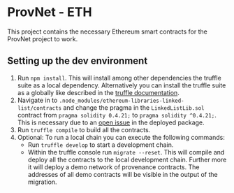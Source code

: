 # ProvNet - ETH

This project contains the necessary Ethereum smart contracts for the ProvNet project to work.

## Setting up the dev environment

1. Run `npm install`. This will install among other dependencies the truffle suite as a local dependency. Alternatively you can install the truffle suite as a globally like described in the [truffle documentation](https://truffleframework.com/docs/truffle/getting-started/installation).
1. Navigate in to `.node_modules/ethereum-libraries-linked-list/contracts` and change the pragma in the `LinkedListLib.sol` contract from `pragma solidity 0.4.21;` to `pragma solidity ^0.4.21;`. This is necessary due to an [open issue](https://github.com/Modular-Network/ethereum-libraries/issues/92) in the deployed package.
1. Run `truffle compile` to build all the contracts.
1. Optional: To run a local chain you can execute the following commands:
    * Run `truffle develop` to start a development chain.
    * Within the truffle console run `migrate --reset`. This will compile and deploy all the contracts to the local development chain. Further more it will deploy a demo network of provenance contracts. The addresses of all demo contracts will be visible in the output of the migration.